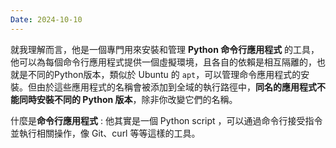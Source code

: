 ```yaml
---
Date: 2024-10-10
---
```

就我理解而言，他是一個專門用來安裝和管理 **Python 命令行應用程式** 的工具，他可以為每個命令行應用程式提供一個虛擬環境，且各自的依賴是相互隔離的，也就是不同的Python版本，類似於 Ubuntu 的 `apt`，可以管理命令應用程式的安裝。但由於這些應用程式的名稱會被添加到全域的執行路徑中，**同名的應用程式不能同時安裝不同的 Python 版本**，除非你改變它們的名稱。

什麼是**命令行應用程式** : 他其實是一個 Python script ，可以通過命令行接受指令並執行相關操作，像 Git、curl 等等這樣的工具。